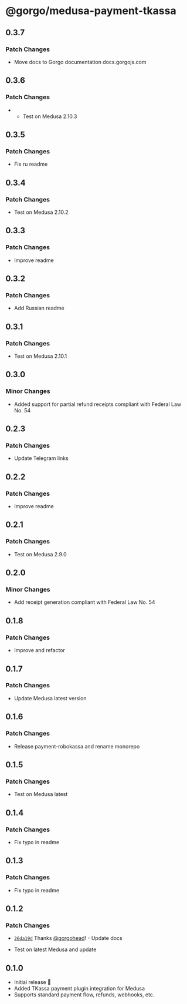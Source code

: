 # @gorgo/medusa-payment-tkassa

## 0.3.7

### Patch Changes

- Move docs to Gorgo documentation docs.gorgojs.com

## 0.3.6

### Patch Changes

- - Test on Medusa 2.10.3

## 0.3.5

### Patch Changes

- Fix ru readme

## 0.3.4

### Patch Changes

- Test on Medusa 2.10.2

## 0.3.3

### Patch Changes

- Improve readme

## 0.3.2

### Patch Changes

- Add Russian readme

## 0.3.1

### Patch Changes

- Test on Medusa 2.10.1

## 0.3.0

### Minor Changes

- Added support for partial refund receipts compliant with Federal Law No. 54

## 0.2.3

### Patch Changes

- Update Telegram links

## 0.2.2

### Patch Changes

- Improve readme

## 0.2.1

### Patch Changes

- Test on Medusa 2.9.0

## 0.2.0

### Minor Changes

- Add receipt generation compliant with Federal Law No. 54

## 0.1.8

### Patch Changes

- Improve and refactor

## 0.1.7

### Patch Changes

- Update Medusa latest version

## 0.1.6

### Patch Changes

- Release payment-robokassa and rename monorepo

## 0.1.5

### Patch Changes

- Test on Medusa latest

## 0.1.4

### Patch Changes

- Fix typo in readme

## 0.1.3

### Patch Changes

- Fix typo in readme

## 0.1.2

### Patch Changes

- [`26da19d`](https://github.com/gorgojs/medusa-plugins/commit/26da19daf9d49c08d5faf1fa727f19924d1d024b) Thanks [@gorgohead](https://github.com/gorgohead)! - Update docs

- Test on latest Medusa and update

## 0.1.0

- Initial release 🎉
- Added TKassa payment plugin integration for Medusa
- Supports standard payment flow, refunds, webhooks, etc.
